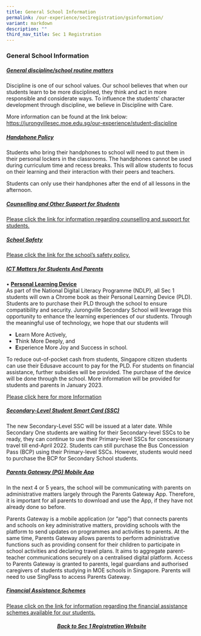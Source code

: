 ```yaml
---
title: General School Information
permalink: /our-experience/sec1registration/gsinformation/
variant: markdown
description: ""
third_nav_title: Sec 1 Registration
---
```

### General School Information
<h5><b><u>General discipline/school routine matters</u></b></h5>
Discipline is one of our school values. Our school believes that when our students learn to be more disciplined, they think and act in more responsible and considerate ways. To influence the students’ character development through discipline, we believe in Discipline with Care. 

More information can be found at the link below: 
<a href="/our-experience/student-discipline/"><br>https://jurongvillesec.moe.edu.sg/our-experience/student-discipline</a>

<h5><b><u>Handphone Policy</u></b></h5>
Students who bring their handphones to school will need to put them in their personal lockers in the classrooms. The handphones cannot be used during curriculum time and recess breaks. This will allow students to focus on their learning and their interaction with their peers and teachers. 

Students can only use their handphones after the end of all lessons in the afternoon. 

<h5><b><u>Counselling and Other Support for Students</u></b></h5>
<a href="/student-information/counselling-support/">Please click the link for information regarding counselling and support for students.</a>

<h5><b><u>School Safety</u></b></h5>
<a href="/about-us/sch-safety/">Please click the link for the school’s safety policy.</a>

<h5><b><u>ICT Matters for Students And Parents</u></b></h5>

•	<b><u>Personal Learning Device</u></b><br>
As part of the National Digital Literacy Programme (NDLP), all Sec 1 students will own a Chrome book as their Personal Learning Device (PLD). Students are to purchase their PLD through the school to ensure compatibility and security.  Jurongville Secondary School will leverage this opportunity to enhance the learning experiences of our students. Through the meaningful use of technology, we hope that our students will
<ul>
	<li><b>L</b>earn More Actively,</li>
	<li><b>T</b>hink More Deeply, and</li>
	<li><b>E</b>xperience More Joy and Success in school. </li>
</ul>

To reduce out-of-pocket cash from students, Singapore citizen students can use their Edusave account to pay for the PLD. For students on financial assistance, further subsidies will be provided. The purchase of the device will be done through the school. More information will be provided for students and parents in January 2023. 

<a href="https://www.jurongvillesec.moe.edu.sg/student-information/jvs-pld-initiative-2023/jvspld/">Please click here for more Information</a>

<h5><b><u>Secondary-Level Student Smart Card (SSC)</u></b></h5>

The new Secondary-Level SSC will be issued at a later date. While Secondary One students are waiting for their Secondary-level SSCs to be ready, they can continue to use their Primary-level SSCs for concessionary travel till end-April 2022. Students can still purchase the Bus Concession Pass (BCP) using their Primary-level SSCs. However, students would need to purchase the BCP for Secondary School students.

<h5><b><u>Parents Gateway (PG) Mobile App</u></b></h5>

In the next 4 or 5 years, the school will be communicating with parents on administrative matters largely through the Parents Gateway App. Therefore, it is important for all parents to download and use the App, if they have not already done so before. 

Parents Gateway is a mobile application (or “app”) that connects parents and schools on key administrative matters, providing schools with the platform to send updates on programmes and activities to parents. At the same time, Parents Gateway allows parents to perform administrative functions such as providing consent for their children to participate in school activities and declaring travel plans. It aims to aggregate parent-teacher communications securely on a centralised digital platform. Access to Parents Gateway is granted to parents, legal guardians and authorised caregivers of students studying in MOE schools in Singapore. Parents will need to use SingPass to access Parents Gateway.

<h5><b><u>Financial Assistance Schemes</u></b></h5>
<a href="/parents-information/financialassistancescheme/fas/">Please click on the link for information regarding the financial assistance schemes available for our students.</a>

<h5><center><a href="/our-experience/sec1registration/">Back to Sec 1 Registration Website</a></center></h5>
